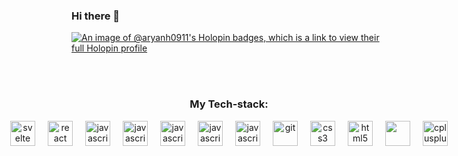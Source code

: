 ### Hi there 👋

[![An image of @aryanh0911's Holopin badges, which is a link to view their full Holopin profile](https://holopin.me/aryanh0911)](https://holopin.io/@aryanh0911)

<br> <br>

<h3 align="center">My Tech-stack:</h3>

<p align="center" style="display:flex; justify-content:center; align-items:center; gap:20px"> 
<!--   Svelte -->
  <a href="https://svelte.dev" target="_blank" rel="noreferrer"> <img src="https://upload.wikimedia.org/wikipedia/commons/1/1b/Svelte_Logo.svg" alt="svelte" width="40" height="40"/> </a>   
<!--   React -->
  <a href="https://reactjs.org/" target="_blank" rel="noreferrer"> <img src="https://cdn.worldvectorlogo.com/logos/react-2.svg" alt="react" width="40" height="40"/> </a> 
<!--   Js -->
  <a href="https://developer.mozilla.org/en-US/docs/Web/JavaScript" target="_blank" rel="noreferrer"> <img src="https://cdn.worldvectorlogo.com/logos/logo-javascript.svg" alt="javascript" width="40" height="40"/> </a> 
<!--   Ts -->
  <a href="https://developer.mozilla.org/en-US/docs/Web/JavaScript" target="_blank" rel="noreferrer"> <img src="https://cdn.worldvectorlogo.com/logos/typescript.svg" alt="javascript" width="40" height="40"/> </a> 
<!--   GSAP -->
  <a href="https://developer.mozilla.org/en-US/docs/Web/JavaScript" target="_blank" rel="noreferrer"> <img src="https://cdn.worldvectorlogo.com/logos/gsap-greensock.svg" alt="javascript" width="40" height="40"/> </a>
<!--   Tailwind -->
  <a href="https://developer.mozilla.org/en-US/docs/Web/JavaScript" target="_blank" rel="noreferrer"> <img src="https://cdn.worldvectorlogo.com/logos/tailwind-css-2.svg" alt="javascript" width="40" height="40"/> </a>
<!--   npm -->
  <a href="https://developer.mozilla.org/en-US/docs/Web/JavaScript" target="_blank" rel="noreferrer"> <img src="https://cdn.worldvectorlogo.com/logos/npm.svg" alt="javascript" width="40" height="40"/> </a>
<!--   git -->
  <a href="https://git-scm.com/" target="_blank" rel="noreferrer"> <img src="https://www.vectorlogo.zone/logos/git-scm/git-scm-icon.svg" alt="git" width="40" height="40"/> </a> 
<!--   CSS -->
  <a href="https://www.w3schools.com/css/" target="_blank" rel="noreferrer"> <img src="https://cdn.worldvectorlogo.com/logos/css-3.svg" alt="css3" width="40" height="40"/> </a> 
<!--   HTML -->
  <a href="https://www.w3.org/html/" target="_blank" rel="noreferrer"> <img src="https://cdn.worldvectorlogo.com/logos/html-1.svg" alt="html5" width="40" height="40"/> </a> 
  <!--     C -->
   <a href="https://www.cprogramming.com/" target="_blank" rel="noreferrer"> <img src="https://cdn.jsdelivr.net/gh/devicons/devicon/icons/c/c-original.svg" width="40" height="40"/> </a> 
<!--   CPP -->
  <a href="https://www.w3schools.com/cpp/" target="_blank" rel="noreferrer"> <img src="https://cdn.worldvectorlogo.com/logos/c.svg" alt="cplusplus" width="40" height="40"/> </a> 
</p>

 


